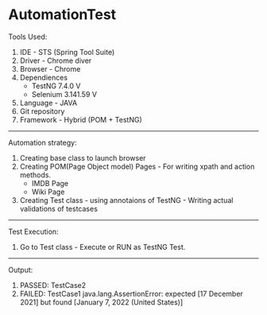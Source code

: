 # AutomationTest

Tools Used:

1. IDE - STS (Spring Tool Suite)
2. Driver - Chrome diver 
3. Browser - Chrome
4. Dependiences
   - TestNG 7.4.0 V
   - Selenium 3.141.59 V
5. Language - JAVA
6. Git repository
7. Framework - Hybrid (POM + TestNG)
----------------------------------------------------------------------------------------------------------
Automation strategy:

1. Creating base class to launch browser
2. Creating POM(Page Object model) Pages - For writing xpath and action methods.
    - IMDB Page
    - Wiki Page
3. Creating Test class - using annotaions of TestNG - Writing actual validations of testcases
------------------------------------------------------------------------------------------------------------
Test Execution:

1. Go to Test class - Execute or RUN as TestNG Test.
------------------------------------------------------------------------------------------------------------
Output:

1. PASSED: TestCase2
2. FAILED: TestCase1
java.lang.AssertionError: expected [17 December 2021] but found [January 7, 2022 (United States)]
